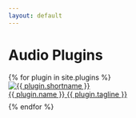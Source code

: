 ```yaml
---
layout: default
---
```


# Audio Plugins

<div class="row">
    {% for plugin in site.plugins %}
    <div class="col-bottom-pad">
        <div class="text-center product_box">
            <div class="product_image">
                <!-- Start: Image -->
                    <a href="{{ plugin.url }}"><img src="assets/images/{{ plugin.shortname }}.webp" display="block" max-width="250px" height="auto" alt="{{ plugin.shortname }}"></a>
                <!-- End: Image -->
            </div>
            <div class="product_info" style="padding-bottom: 8px; width: 100%">
                <!-- Start: Name -->
                <a href="{{ plugin.url }}">
                    <span class="big_text_header">{{ plugin.name }}</span>
                    <span class="small_text_header">{{ plugin.tagline }}</span>
                </a>
                <!-- End: Name -->
            </div>
            <div style="">
            </div>
        </div>
    </div>
    {% endfor %}
</div>
